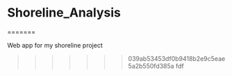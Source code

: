 # Shoreline_Analysis
=======

Web app for my shoreline project
>>>>>>> 039ab53453df0b9418b2e9c5eae5a2b550fd385a
>>>>>>> fdf

